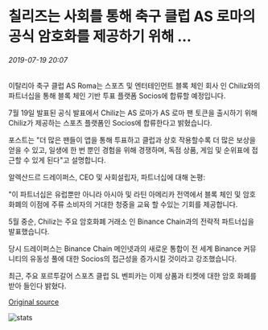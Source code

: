 # 칠리즈는 사회를 통해 축구 클럽 AS 로마의 공식 암호화를 제공하기 위해 ...

###### 2019-07-19 20:07

이탈리아 축구 클럽 AS Roma는 스포츠 및 엔터테인먼트 블록 체인 회사 인 Chiliz와의 파트너십을 통해 블록 체인 기반 투표 플랫폼 Socios에 합류할 예정입니다.

7월 19일 발표된 공식 발표에서 Chiliz는 AS 로마가 AS 로마 팬 토큰을 출시하기 위해 Chiliz가 제공하는 스포츠 플랫폼인 Socios에 합류한다고 밝혔습니다.

포스트는 "더 많은 팬들이 앱을 통해 투표하고 클럽과 상호 작용할수록 더 많은 보상을 얻을 수 있고, 일생에 한 번 뿐인 경험을 위해 경쟁하며, 독점 상품, 게임 및 순위표에 접근할 수 있게 된다"고 설명합니다.

알렉산드르 드레이퍼스, CEO 및 사회설립자, 파트너십에 대해 논평:

"이 파트너십은 유럽뿐만 아니라 아시아 및 라틴 아메리카 전역에서 블록 체인 및 암호 화폐의 이점에 주류 소비자의 거대한 청중을 교육 할 수있는 기회를 제공합니다.

5월 중순, Chiliz는 주요 암호화폐 거래소 인 Binance Chain과의 전략적 파트너십을 발표했습니다.

당시 드레이퍼스는 Binance Chain 메인넷과의 새로운 통합이 전 세계 Binance 커뮤니티의 유동성 풀에 대한 Socios의 접근성을 증가시킬 것이라고 강조했습니다.

최근, 주요 포르투갈어 스포츠 클럽 SL 벤피카는 이제 상품과 티켓에 대한 암호 화폐를 받아 들인다 밝혔다.

[Original source](https://cointelegraph.com/news/chiliz-to-provide-official-crypto-of-football-club-as-rome-via-socios)

![stats](https://c.statcounter.com/11760860/0/a89fa40b/1/ "stats")